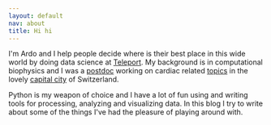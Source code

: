 ```yaml
---
layout: default
nav: about
title: Hi hi
---
```


I'm Ardo and I help people decide where is their best place in this wide world by doing data science at [Teleport][4]. My background is in computational biophysics and I was a [postdoc][1] working on cardiac related  [topics][2] in the lovely [capital city][3] of Switzerland. 

Python is my weapon of choice and I have a lot of fun using and writing tools for processing, analyzing and visualizing data. In this blog I try to write about some of the things I've had the pleasure of playing around with.

[1]:http://www.physio.unibe.ch/
[2]:http://sysbio.ioc.ee/Members/ardo
[3]:http://www.bern.com/en/index.cfm
[4]:http://teleport.org/
